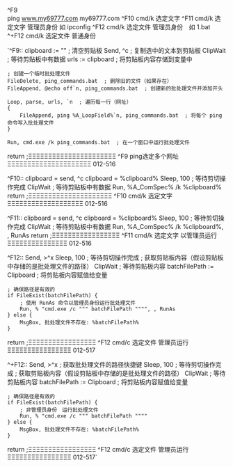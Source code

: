 ^F9   
ping  www.my69777.com
my69777.com
^F10
cmd/k 选定文字
^F11
cmd/k 选定文字  管理员身份   如   ipconfig
^F12
cmd/k 选定文件  管理员身份　如   1.bat
^+F12
cmd/k 选定文件  普通身份

`^F9::
    clipboard := ""  ; 清空剪贴板
    Send, ^c  ; 复制选中的文本到剪贴板
    ClipWait  ; 等待剪贴板中有数据
    urls := clipboard  ; 将剪贴板内容存储到变量中

    ; 创建一个临时批处理文件
    FileDelete, ping_commands.bat  ; 删除旧的文件（如果存在）
    FileAppend, @echo off`n, ping_commands.bat  ; 创建新的批处理文件并添加开头

    Loop, parse, urls, `n  ; 遍历每一行（网址）
    {
        FileAppend, ping %A_LoopField%`n, ping_commands.bat  ; 将每个 ping 命令写入批处理文件
    }

    Run, cmd.exe /k ping_commands.bat  ; 在一个窗口中运行批处理文件
return
;ΞΞΞΞΞΞΞΞΞΞΞΞΞΞΞΞΞΞΞΞΞΞ  ^F9  ping选定多个网址  ΞΞΞΞΞΞΞΞΞΞΞΞΞΞΞΞΞΞΞΞΞ 012-516

^F10::
    clipboard = 
    send, ^c
    clipboard = %clipboard%
    Sleep, 100  ; 等待剪切操作完成
    ClipWait  ; 等待剪贴板中有数据
Run, %A_ComSpec% /k %clipboard%
return
;ΞΞΞΞΞΞΞΞΞΞΞΞΞΞΞΞΞΞΞΞΞ  ^F10  cmd/k 选定文字   ΞΞΞΞΞΞΞΞΞΞΞΞΞΞΞΞΞΞΞ 012-516

^F11::
    clipboard = 
    send, ^c
    clipboard = %clipboard%
    Sleep, 100  ; 等待剪切操作完成
    ClipWait  ; 等待剪贴板中有数据
Run, %A_ComSpec% /k %clipboard%, , RunAs
return
;ΞΞΞΞΞΞΞΞΞΞΞΞΞΞΞΞΞ ^F11  cmd/k 选定文字 以管理员运行   ΞΞΞΞΞΞΞΞΞΞΞΞΞΞΞ 012-516

^F12::
    Send, >^x
    Sleep, 100  ; 等待剪切操作完成
    ; 获取剪贴板内容（假设剪贴板中存储的是批处理文件的路径）
    ClipWait  ; 等待剪贴板内容
    batchFilePath := Clipboard  ; 将剪贴板内容赋值给变量

    ; 确保路径是有效的
    if FileExist(batchFilePath) {
        ; 使用 RunAs 命令以管理员身份运行批处理文件
        Run, % "cmd.exe /c """ batchFilePath """", , RunAs
    } else {
        MsgBox, 批处理文件不存在: %batchFilePath%
    }
return
;ΞΞΞΞΞΞΞΞΞΞΞΞΞΞΞΞΞ  ^F12  cmd/c 选定文件 管理员运行    ΞΞΞΞΞΞΞΞΞΞΞΞΞΞΞΞ 012-517

^+F12::
    Send, >^x      ; 获取批处理文件的路径快捷键
    Sleep, 100  ; 等待剪切操作完成
    ; 获取剪贴板内容（假设剪贴板中存储的是批处理文件的路径）
    ClipWait  ; 等待剪贴板内容
    batchFilePath := Clipboard  ; 将剪贴板内容赋值给变量

    ; 确保路径是有效的
    if FileExist(batchFilePath) {
        ; 非管理员身份　运行批处理文件
        Run, % "cmd.exe /c """ batchFilePath """"
    } else {
        MsgBox, 批处理文件不存在: %batchFilePath%
    }
return
;ΞΞΞΞΞΞΞΞΞΞΞΞΞΞΞΞΞ  ^F12  cmd/c 选定文件 管理员运行    ΞΞΞΞΞΞΞΞΞΞΞΞΞΞΞΞ 012-517`